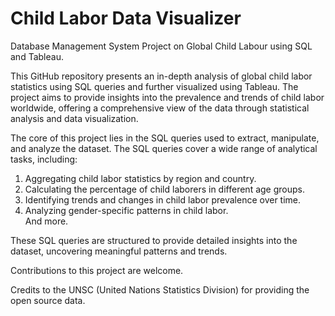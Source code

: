 # Child Labor Data Visualizer
Database Management System Project on Global Child Labour using SQL and Tableau.

This GitHub repository presents an in-depth analysis of global child labor statistics using SQL queries and further visualized using Tableau. The project aims to provide insights into the prevalence and trends of child labor worldwide, offering a comprehensive view of the data through statistical analysis and data visualization.

The core of this project lies in the SQL queries used to extract, manipulate, and analyze the dataset. The SQL queries cover a wide range of analytical tasks, including:

1. Aggregating child labor statistics by region and country.  
2. Calculating the percentage of child laborers in different age groups.   
3. Identifying trends and changes in child labor prevalence over time.   
4. Analyzing gender-specific patterns in child labor.  
And more.

These SQL queries are structured to provide detailed insights into the dataset, uncovering meaningful patterns and trends.

Contributions to this project are welcome.     

Credits to the UNSC (United Nations Statistics Division) for providing the open source data.
